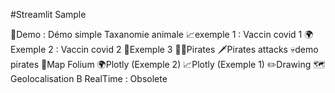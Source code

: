 #Streamlit Sample

🦁Demo : Démo simple Taxanomie animale
📈exemple 1 : Vaccin covid 1 
🌍Exemple 2 : Vaccin covid 2
👹Exemple 3
🏴‍☠️Pirates
🗡️Pirates attacks
💀demo pirates
👹Map Folium
🌍Plotly (Exemple 2)
📈Plotly (Exemple 1)
✏️Drawing
🗺️Geolocalisation
B RealTime : Obsolete

